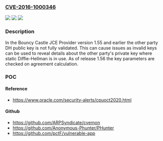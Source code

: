 ### [CVE-2016-1000346](https://cve.mitre.org/cgi-bin/cvename.cgi?name=CVE-2016-1000346)
![](https://img.shields.io/static/v1?label=Product&message=n%2Fa&color=blue)
![](https://img.shields.io/static/v1?label=Version&message=n%2Fa&color=blue)
![](https://img.shields.io/static/v1?label=Vulnerability&message=n%2Fa&color=brighgreen)

### Description

In the Bouncy Castle JCE Provider version 1.55 and earlier the other party DH public key is not fully validated. This can cause issues as invalid keys can be used to reveal details about the other party's private key where static Diffie-Hellman is in use. As of release 1.56 the key parameters are checked on agreement calculation.

### POC

#### Reference
- https://www.oracle.com/security-alerts/cpuoct2020.html

#### Github
- https://github.com/ARPSyndicate/cvemon
- https://github.com/Anonymous-Phunter/PHunter
- https://github.com/pctF/vulnerable-app

